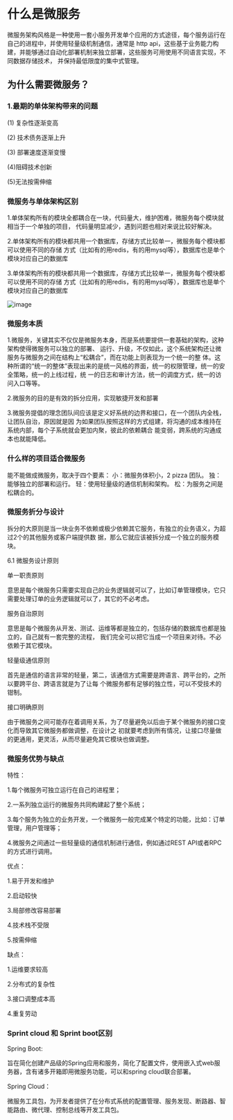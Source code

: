 # 什么是微服务

微服务架构风格是一种使用一套小服务开发单个应用的方式途径，每个服务运行在自己的进程中，并使用轻量级机制通信，通常是
http api，这些基于业务能力构建，并能够通过自动化部署机制来独立部署，这些服务可用使用不同语言实现，不同数据存储技术，
并保持最低限度的集中式管理。



## 为什么需要微服务？

### 1.最期的单体架构带来的问题

(1) 复杂性逐渐变高

(2) 技术债务逐渐上升

(3) 部署速度逐渐变慢

(4)阻碍技术创新

(5)无法按需伸缩

### 微服务与单体架构区别

1.单体架构所有的模块全都耦合在一块，代码量大，维护困难，微服务每个模块就相当于一个单独的项目，
代码量明显减少，遇到问题也相对来说比较好解决。

2.单体架构所有的模块都共用一个数据库，存储方式比较单一，微服务每个模块都可以使用不同的存储
方式（比如有的用redis，有的用mysql等），数据库也是单个模块对应自己的数据库

3.单体架构所有的模块都共用一个数据库，存储方式比较单一，微服务每个模块都可以使用不同的存储
方式（比如有的用redis，有的用mysql等），数据库也是单个模块对应自己的数据库


![image](https://github.com/williamzhang11/fastThinking/blob/master/src/main/java/com/xiu/fastThinking/whymessagequeue/image/singleandmicoservice.JPG)



### 微服务本质

1.微服务，关键其实不仅仅是微服务本身，而是系统要提供一套基础的架构，这种架构使得微服务可以独立的部署、
运行、升级，不仅如此，这个系统架构还让微服务与微服务之间在结构上“松耦合”，而在功能上则表现为一个统一的整
体。这种所谓的“统一的整体”表现出来的是统一风格的界面，统一的权限管理，统一的安全策略，统一的上线过程，统
一的日志和审计方法，统一的调度方式，统一的访问入口等等。

2.微服务的目的是有效的拆分应用，实现敏捷开发和部署

3.微服务提倡的理念团队间应该是定义好系统的边界和接口，在一个团队内全栈，让团队自治，原因就是因
为如果团队按照这样的方式组建，将沟通的成本维持在系统内部，每个子系统就会更加内聚，彼此的依赖耦合
能变弱，跨系统的沟通成本也就能降低。

### 什么样的项目适合微服务


能不能做成微服务，取决于四个要素：
小：微服务体积小，2 pizza 团队。
独：能够独立的部署和运行。
轻：使用轻量级的通信机制和架构。
松：为服务之间是松耦合的。


### 微服务折分与设计

拆分的大原则是当一块业务不依赖或极少依赖其它服务，有独立的业务语义，为超过2个的其他服务或客户端提供数
据，那么它就应该被拆分成一个独立的服务模块。

6.1 微服务设计原则

单一职责原则

意思是每个微服务只需要实现自己的业务逻辑就可以了，比如订单管理模块，它只需要处理订单的业务逻辑就可以了，其它的不必考虑。

服务自治原则

意思是每个微服务从开发、测试、运维等都是独立的，包括存储的数据库也都是独立的，自己就有一套完整的流程，
我们完全可以把它当成一个项目来对待。不必依赖于其它模块。

轻量级通信原则

首先是通信的语言非常的轻量，第二，该通信方式需要是跨语言、跨平台的，之所以要跨平台、跨语言就是为了让每
个微服务都有足够的独立性，可以不受技术的钳制。

接口明确原则

由于微服务之间可能存在着调用关系，为了尽量避免以后由于某个微服务的接口变化而导致其它微服务都做调整，在设计之
初就要考虑到所有情况，让接口尽量做的更通用，更灵活，从而尽量避免其它模块也做调整。


### 微服务优势与缺点

特性：

1.每个微服务可独立运行在自己的进程里；

2.一系列独立运行的微服务共同构建起了整个系统；

3.每个服务为独立的业务开发，一个微服务一般完成某个特定的功能，比如：订单管理，用户管理等；

4.微服务之间通过一些轻量级的通信机制进行通信，例如通过REST API或者RPC的方式进行调用。

优点：

1.易于开发和维护

2.启动较快

3.局部修改容易部署

4.技术栈不受限

5.按需伸缩


缺点：

1.运维要求较高

2.分布式的复杂性

3.接口调整成本高

4.重复劳动


### Sprint cloud 和 Sprint boot区别
Spring Boot:

旨在简化创建产品级的Spring应用和服务，简化了配置文件，使用嵌入式web服务器，含有诸多开箱即用微服务功能，可以和spring cloud联合部署。

Spring Cloud：

微服务工具包，为开发者提供了在分布式系统的配置管理、服务发现、断路器、智能路由、微代理、控制总线等开发工具包。



























